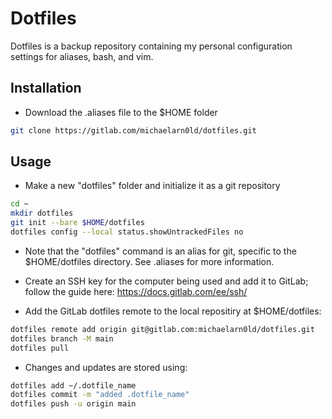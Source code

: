 # Dotfiles

Dotfiles is a backup repository containing my personal configuration settings
for aliases, bash, and vim.

## Installation

- Download the .aliases file to the $HOME folder
```bash
git clone https://gitlab.com/michaelarn0ld/dotfiles.git
``` 

## Usage

- Make a new "dotfiles" folder and initialize it as a git repository
```bash
cd ~
mkdir dotfiles
git init --bare $HOME/dotfiles
dotfiles config --local status.showUntrackedFiles no
```
- Note that the "dotfiles" command is an alias for git, specific to the 
  $HOME/dotfiles directory. See .aliases for more information.

- Create an SSH key for the computer being used and add it to GitLab; follow
  the guide here: https://docs.gitlab.com/ee/ssh/
 
- Add the GitLab dotfiles remote to the local repositiry at $HOME/dotfiles:
```bash
dotfiles remote add origin git@gitlab.com:michaelarn0ld/dotfiles.git
dotfiles branch -M main
dotfiles pull
```

- Changes and updates are stored using:
```bash
dotfiles add ~/.dotfile_name
dotfiles commit -m "added .dotfile_name"
dotfiles push -u origin main 
```

